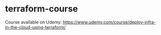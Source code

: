 ﻿# terraform-course

Course available on Udemy: https://www.udemy.com/course/deploy-infra-in-the-cloud-using-terraform/ 


